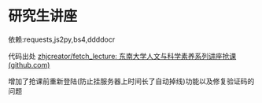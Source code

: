 # 研究生讲座

依赖:requests,js2py,bs4,ddddocr

代码出处 [zhjcreator/fetch_lecture: 东南大学人文与科学素养系列讲座抢课 (github.com)](https://github.com/zhjcreator/fetch_lecture)

增加了抢课前重新登陆(防止挂服务器上时间长了自动掉线)功能以及修复验证码的问题



